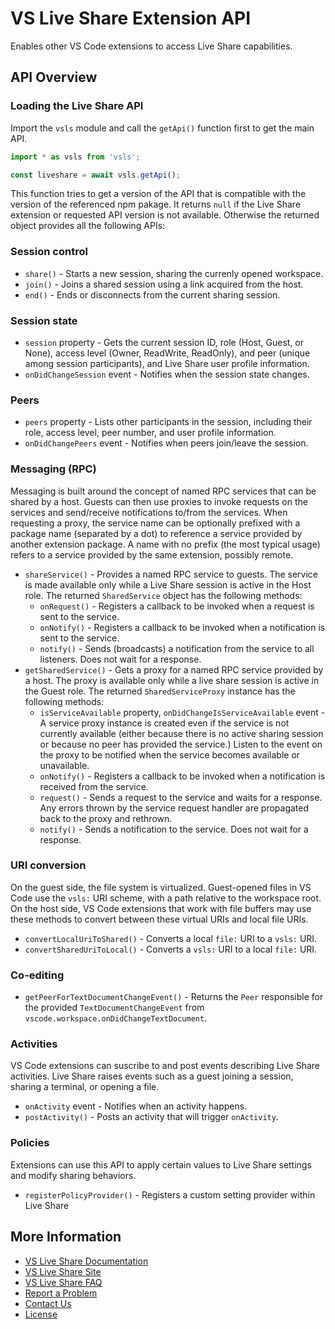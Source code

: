 # VS Live Share Extension API

Enables other VS Code extensions to access Live Share capabilities.

## API Overview

### Loading the Live Share API

Import the `vsls` module and call the `getApi()` function first to get the main API.

```JavaScript
import * as vsls from 'vsls';

const liveshare = await vsls.getApi();
```
This function tries to get a version of the API that is compatible with the version of the referenced npm pakage. It returns `null` if the Live Share extension or requested API version is not available. Otherwise the returned object provides all the following APIs:

### Session control
 - `share()` - Starts a new session, sharing the currenly opened workspace.
 - `join()` - Joins a shared session using a link acquired from the host.
 - `end()` - Ends or disconnects from the current sharing session.

### Session state
 - `session` property - Gets the current session ID, role (Host, Guest, or None), access level (Owner, ReadWrite, ReadOnly), and peer (unique among session participants), and Live Share user profile information.
 - `onDidChangeSession` event - Notifies when the session state changes.

### Peers
 - `peers` property - Lists other participants in the session, including their role, access level, peer number, and user profile information.
 - `onDidChangePeers` event - Notifies when peers join/leave the session.

### Messaging (RPC)
Messaging is built around the concept of named RPC services that can be shared by a host. Guests can then use proxies to invoke requests on the services and send/receive notifications to/from the services. When requesting a proxy, the service name can be optionally prefixed with a package name (separated by a dot) to reference a service provided by another extension package. A name with no prefix (the most typical usage) refers to a service provided by the same extension, possibly remote.

 - `shareService()` - Provides a named RPC service to guests. The service is made available only while a Live Share session is active in the Host role. The returned `SharedService` object has the following methods:
   - `onRequest()` - Registers a callback to be invoked when a request is sent to the service.
   - `onNotify()` - Registers a callback to be invoked when a notification is sent to the service.
   - `notify()` - Sends (broadcasts) a notification from the service to all listeners. Does not wait for a response.
 - `getSharedService()` -  Gets a proxy for a named RPC service provided by a host. The proxy is available only while a live share session is active in the Guest role. The returned `SharedServiceProxy` instance has the following methods:
   - `isServiceAvailable` property, `onDidChangeIsServiceAvailable` event - A service proxy instance is created even if the service is not currently available (either because there is no active sharing session or because no peer has provided the service.) Listen to the event on the proxy to be notified when the service becomes available or unavailable.
   - `onNotify()` - Registers a callback to be invoked when a notification is received from the service.
   - `request()` - Sends a request to the service and waits for a response. Any errors thrown by the service request handler are propagated back to the proxy and rethrown.
   - `notify()` - Sends a notification to the service. Does not wait for a response.

### URI conversion
On the guest side, the file system is virtualized. Guest-opened files in VS Code use the `vsls:` URI scheme, with a path relative to the workspace root. On the host side, VS Code extensions that work with file buffers may use these methods to convert between these virtual URIs and local file URIs.

 - `convertLocalUriToShared()` - Converts a local `file:` URI to a `vsls:` URI.
 - `convertSharedUriToLocal()` - Converts a `vsls:` URI to a local `file:` URI.

### Co-editing
- `getPeerForTextDocumentChangeEvent()` - Returns the `Peer` responsible for the provided `TextDocumentChangeEvent` from `vscode.workspace.onDidChangeTextDocument`.

### Activities
VS Code extensions can suscribe to and post events describing Live Share activities. Live Share raises events such as a guest joining a session, sharing a terminal, or opening a file.

 - `onActivity` event - Notifies when an activity happens.
 - `postActivity()` - Posts an activity that will trigger `onActivity`.

### Policies
Extensions can use this API to apply certain values to Live Share settings and modify sharing behaviors.

- `registerPolicyProvider()` - Registers a custom setting provider within Live Share

## More Information

- [VS Live Share Documentation](https://aka.ms/vsls-docs)
- [VS Live Share Site](https://aka.ms/vsls)
- [VS Live Share FAQ](https://aka.ms/vsls-faq)
- [Report a Problem](https://aka.ms/vsls-problem)
- [Contact Us](https://aka.ms/vsls-support)
- [License](https://aka.ms/vsls-license)

